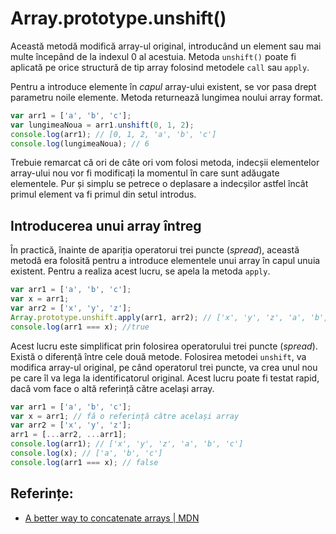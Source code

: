 # Array.prototype.unshift()

Această metodă modifică array-ul original, introducând un element sau mai multe începând de la indexul 0 al acestuia. Metoda `unshift()` poate fi aplicată pe orice structură de tip array folosind metodele `call` sau `apply`.

Pentru a introduce elemente în *capul* array-ului existent, se vor pasa drept parametru noile elemente. Metoda returnează lungimea noului array format.

```javascript
var arr1 = ['a', 'b', 'c'];
var lungimeaNoua = arr1.unshift(0, 1, 2);
console.log(arr1); // [0, 1, 2, 'a', 'b', 'c']
console.log(lungimeaNoua); // 6
```

Trebuie remarcat că ori de câte ori vom folosi metoda, indecșii elementelor array-ului nou vor fi modificați la momentul în care sunt adăugate elementele. Pur și simplu se petrece o deplasare a indecșilor astfel încât primul element va fi primul din setul introdus.

## Introducerea unui array întreg

În practică, înainte de apariția operatorui trei puncte (*spread*), această metodă era folosită pentru a introduce elementele unui array în capul unuia existent. Pentru a realiza acest lucru, se apela la metoda `apply`.

```javascript
var arr1 = ['a', 'b', 'c'];
var x = arr1;
var arr2 = ['x', 'y', 'z'];
Array.prototype.unshift.apply(arr1, arr2); // ['x', 'y', 'z', 'a', 'b', 'c']
console.log(arr1 === x); //true
```

Acest lucru este simplificat prin folosirea operatorului trei puncte (*spread*). Există o diferență între cele două metode. Folosirea metodei `unshift`, va modifica array-ul original, pe când operatorul trei puncte, va crea unul nou pe care îl va lega la identificatorul original. Acest lucru poate fi testat rapid, dacă vom face o altă referință către același array.

```javascript
var arr1 = ['a', 'b', 'c'];
var x = arr1; // fă o referință către același array
var arr2 = ['x', 'y', 'z'];
arr1 = [...arr2, ...arr1];
console.log(arr1); // ['x', 'y', 'z', 'a', 'b', 'c']
console.log(x); // ['a', 'b', 'c']
console.log(arr1 === x); // false
```

## Referințe:

- [A better way to concatenate arrays | MDN](https://developer.mozilla.org/en-US/docs/Web/JavaScript/Reference/Operators/Spread_syntax#A_better_way_to_concatenate_arrays)
